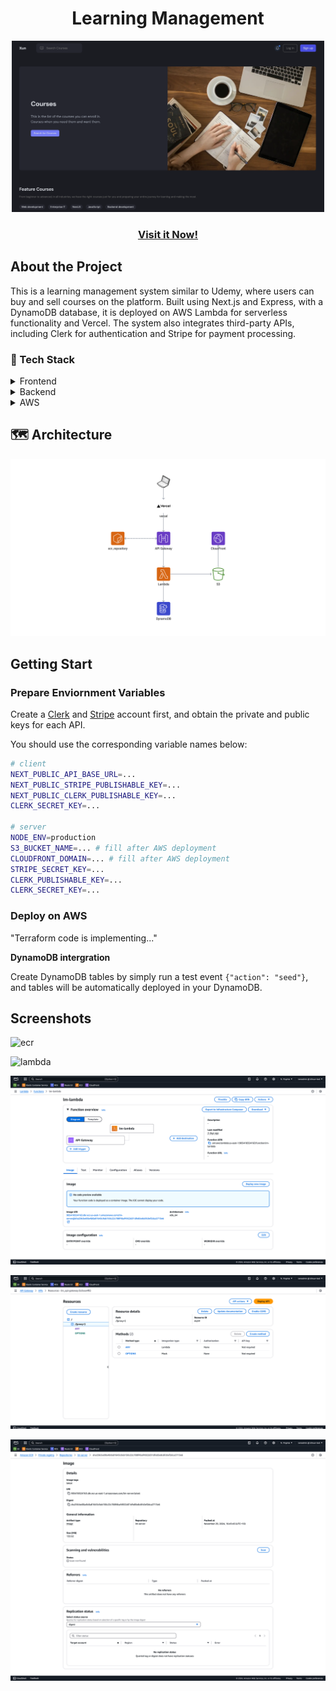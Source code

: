 <div align="center">
  <h1>
    Learning Management
  </h1>
  <img src="./docs/home.png" alt="Homepage" width="500" />
  <h3>
    <a href="https://lm-prod.top">Visit it Now!</a>
	</h3>
</div>



## About the Project

This is a learning management system similar to Udemy, where users can buy and sell courses on the platform. Built using Next.js and Express, with a DynamoDB database, it is deployed on AWS Lambda for serverless functionality and Vercel. The system also integrates third-party APIs, including Clerk for authentication and Stripe for payment processing.



### 👾 Tech Stack

<details>
  <summary>Frontend</summary>
  <ul style="font-size:14px">
    <li>Next.js</li>
    <li>Tailwind css</li>
    <li>Shadcn</li>
    <li>Clerk</li>
    <li>Stripe</li>
    <li>Redux</li>
  </ul>
</details>

<details>
  <summary>Backend</summary>
  <ul style="font-size:14px">
    <li>Express</li>
    <li>Dynamoose</li>
  </ul>
</details>

<details>
  <summary>AWS</summary>
  <ul style="font-size:14px">
    <li>ECR</li>
    <li>Lambda</li>
    <li>DynamoDB</li>
    <li>S3</li>
    <li>CloudFront</li>
  </ul>
</details>



## 🗺️ Architecture

![Architecture](./docs/arc.png)



## Getting Start

### Prepare Enviornment Variables

Create a [Clerk](https://clerk.com/) and [Stripe](https://stripe.com/au?utm_campaign=APAC_AU_EN_Search_Brand_Core_EXA-PHR-21949502811&utm_medium=cpc&utm_source=google&ad_content=699300880290&utm_term=stripe&utm_matchtype=e&utm_adposition=&utm_device=c&gad_source=1&gclid=Cj0KCQiAr7C6BhDRARIsAOUKifgEmdGeDIgNZ8D-TKA8SCHHGuyU91UQt-Ioj1bYshhjMO3jTvZz1ekaApR4EALw_wcB) account first, and obtain the private and public keys for each API.

You should use the corresponding variable names below:

```bash
# client
NEXT_PUBLIC_API_BASE_URL=...
NEXT_PUBLIC_STRIPE_PUBLISHABLE_KEY=...
NEXT_PUBLIC_CLERK_PUBLISHABLE_KEY=...
CLERK_SECRET_KEY=...

# server
NODE_ENV=production
S3_BUCKET_NAME=... # fill after AWS deployment
CLOUDFRONT_DOMAIN=... # fill after AWS deployment
STRIPE_SECRET_KEY=...
CLERK_PUBLISHABLE_KEY=...
CLERK_SECRET_KEY=...
```



### Deploy on AWS

"Terraform code is implementing..."



**DynamoDB intergration**

Create DynamoDB tables by simply run a test event `{"action": "seed"}`, and tables will be automatically deployed in your DynamoDB.



## Screenshots

![ecr](/Users/ricardo/Downloads/ecr.png)



![lambda](/Users/ricardo/Downloads/lambda.png)



![lambda](./docs/lambda.png)



![api gateway](./docs/api-gateway.png)



![ecr](./docs/ecr.png)

